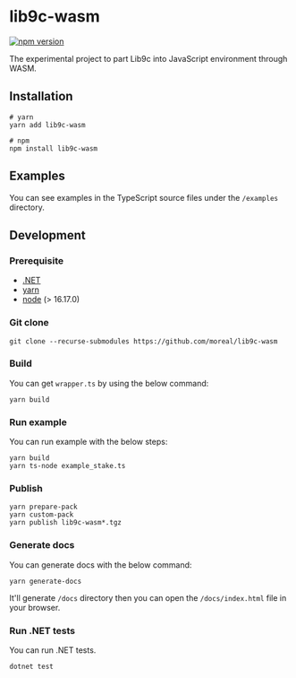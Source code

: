 # lib9c-wasm
[![npm version](https://badge.fury.io/js/lib9c-wasm.svg)](https://npmjs.com/package/lib9c-wasm)

The experimental project to part Lib9c into JavaScript environment through WASM.

## Installation

```
# yarn
yarn add lib9c-wasm

# npm
npm install lib9c-wasm
```

## Examples

You can see examples in the TypeScript source files under the `/examples` directory.

## Development

### Prerequisite

  - [.NET](https://dotnet.microsoft.com/en-us/download/dotnet/6.0)
  - [yarn](https://yarnpkg.com/)
  - [node](https://nodejs.org/en/) (> 16.17.0)

### Git clone

```
git clone --recurse-submodules https://github.com/moreal/lib9c-wasm
```

### Build

You can get `wrapper.ts` by using the below command:

```
yarn build
```

### Run example

You can run example with the below steps:

```
yarn build
yarn ts-node example_stake.ts
```

### Publish

```
yarn prepare-pack
yarn custom-pack
yarn publish lib9c-wasm*.tgz
```

### Generate docs

You can generate docs with the below command:

```
yarn generate-docs
```

It'll generate `/docs` directory then you can open the `/docs/index.html` file in your browser.

### Run .NET tests

You can run .NET tests.

```
dotnet test
```
